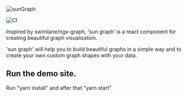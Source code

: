 ![sunGraph](https://user-images.githubusercontent.com/33118325/79642814-5cd25b00-81a8-11ea-959d-2ec638336294.jpg)

![CI](https://github.com/assafsun/sun-graph/workflows/CI/badge.svg?branch=master)

Inspired by swimlane/ngx-graph, 'sun graph' is a react component for creating beautiful graph visualization.

'sun graph' will help you to build beautiful graphs in a simple way and to create your own custom graph shapes with your data.

## Run the demo site.
Run "yarn install" and after that "yarn start"
